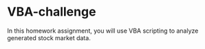 # VBA-challenge

In this homework assignment, you will use VBA scripting to analyze generated stock market data.
